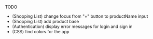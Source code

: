 TODO
  - (Shopping List) change focus from "+" button to productName input 
  - (Shopping List) add product base
  - (Authentication) display error messages for login and sign in
  - (CSS) find colors for the app 
